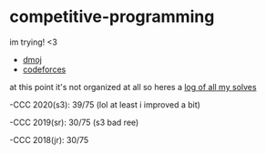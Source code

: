 # competitive-programming

im trying! <3

- [dmoj](https://dmoj.ca/user/piddddgy)
- [codeforces](http://codeforces.com/profile/piddddgy)

at this point it's not organized at all so heres a [log of all my solves](https://docs.google.com/spreadsheets/d/1GGb3BxIgtQjiIyF-hAZKMdmbKtstWZC5EpT4vUPCyyc/edit?usp=sharing)

-CCC 2020(s3): 39/75 (lol at least i improved a bit)

-CCC 2019(sr): 30/75 (s3 bad ree)

-CCC 2018(jr): 30/75
